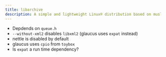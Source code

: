 ```yaml
---
title: libarchive
description: A simple and lightweight Linux® distribution based on musl libc and toybox
---
```


- Depdends on `queue.h`
- `--without-xml2` disables `libxml2` (glaucus uses `expat` instead)
- nettle is disabled by default
- glaucus uses `cpio` from `toybox`
- Is `expat` a run time dependency?
